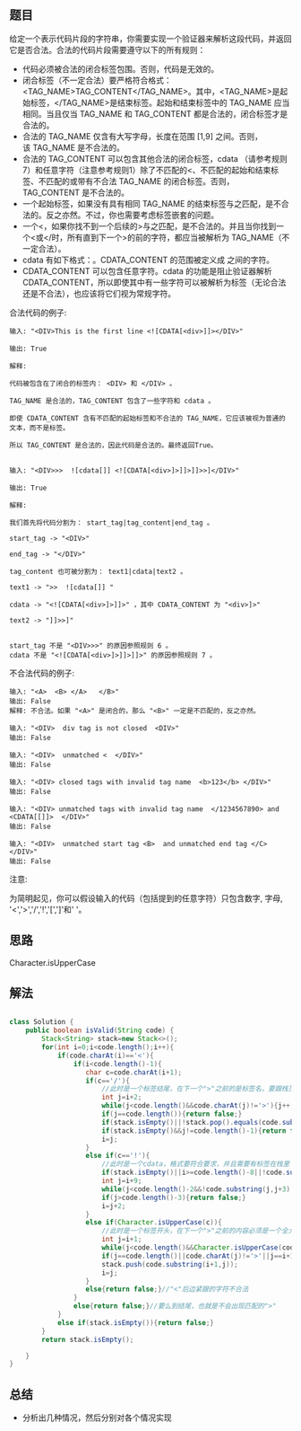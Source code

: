 
## 题目

给定一个表示代码片段的字符串，你需要实现一个验证器来解析这段代码，并返回它是否合法。合法的代码片段需要遵守以下的所有规则：

- 代码必须被合法的闭合标签包围。否则，代码是无效的。
- 闭合标签（不一定合法）要严格符合格式：<TAG_NAME>TAG_CONTENT</TAG_NAME>。其中，<TAG_NAME>是起始标签，</TAG_NAME>是结束标签。起始和结束标签中的 TAG_NAME 应当相同。当且仅当 TAG_NAME 和 TAG_CONTENT 都是合法的，闭合标签才是合法的。
- 合法的 TAG_NAME 仅含有大写字母，长度在范围 [1,9] 之间。否则，该 TAG_NAME 是不合法的。
- 合法的 TAG_CONTENT 可以包含其他合法的闭合标签，cdata （请参考规则7）和任意字符（注意参考规则1）除了不匹配的<、不匹配的起始和结束标签、不匹配的或带有不合法 TAG_NAME 的闭合标签。否则，TAG_CONTENT 是不合法的。
- 一个起始标签，如果没有具有相同 TAG_NAME 的结束标签与之匹配，是不合法的。反之亦然。不过，你也需要考虑标签嵌套的问题。
- 一个<，如果你找不到一个后续的>与之匹配，是不合法的。并且当你找到一个<或</时，所有直到下一个>的前的字符，都应当被解析为 TAG_NAME（不一定合法）。
- cdata 有如下格式：<![CDATA[CDATA_CONTENT]]>。CDATA_CONTENT 的范围被定义成 <![CDATA[ 和后续的第一个 ]]>之间的字符。
- CDATA_CONTENT 可以包含任意字符。cdata 的功能是阻止验证器解析CDATA_CONTENT，所以即使其中有一些字符可以被解析为标签（无论合法还是不合法），也应该将它们视为常规字符。

合法代码的例子:

    输入: "<DIV>This is the first line <![CDATA[<div>]]></DIV>"
    
    输出: True
    
    解释: 
    
    代码被包含在了闭合的标签内： <DIV> 和 </DIV> 。
    
    TAG_NAME 是合法的，TAG_CONTENT 包含了一些字符和 cdata 。 
    
    即使 CDATA_CONTENT 含有不匹配的起始标签和不合法的 TAG_NAME，它应该被视为普通的文本，而不是标签。
    
    所以 TAG_CONTENT 是合法的，因此代码是合法的。最终返回True。
    
    
    输入: "<DIV>>>  ![cdata[]] <![CDATA[<div>]>]]>]]>>]</DIV>"
    
    输出: True
    
    解释:
    
    我们首先将代码分割为： start_tag|tag_content|end_tag 。
    
    start_tag -> "<DIV>"
    
    end_tag -> "</DIV>"
    
    tag_content 也可被分割为： text1|cdata|text2 。
    
    text1 -> ">>  ![cdata[]] "
    
    cdata -> "<![CDATA[<div>]>]]>" ，其中 CDATA_CONTENT 为 "<div>]>"
    
    text2 -> "]]>>]"
    
    
    start_tag 不是 "<DIV>>>" 的原因参照规则 6 。
    cdata 不是 "<![CDATA[<div>]>]]>]]>" 的原因参照规则 7 。
不合法代码的例子:

    输入: "<A>  <B> </A>   </B>"
    输出: False
    解释: 不合法。如果 "<A>" 是闭合的，那么 "<B>" 一定是不匹配的，反之亦然。
    
    输入: "<DIV>  div tag is not closed  <DIV>"
    输出: False
    
    输入: "<DIV>  unmatched <  </DIV>"
    输出: False
    
    输入: "<DIV> closed tags with invalid tag name  <b>123</b> </DIV>"
    输出: False
    
    输入: "<DIV> unmatched tags with invalid tag name  </1234567890> and <CDATA[[]]>  </DIV>"
    输出: False
    
    输入: "<DIV>  unmatched start tag <B>  and unmatched end tag </C>  </DIV>"
    输出: False
注意:

为简明起见，你可以假设输入的代码（包括提到的任意字符）只包含数字, 字母, '<','>','/','!','[',']'和' '。



## 思路

Character.isUpperCase

## 解法
```java

class Solution {
    public boolean isValid(String code) {
        Stack<String> stack=new Stack<>();
        for(int i=0;i<code.length();i++){
            if(code.charAt(i)=='<'){
                if(i<code.length()-1){
                   char c=code.charAt(i+1);
                   if(c=='/'){
                       //此时是一个标签结尾，在下一个">"之前的是标签名，要跟栈顶的字符串相同
                       int j=i+2;
                       while(j<code.length()&&code.charAt(j)!='>'){j++;}
                       if(j==code.length()){return false;}
                       if(stack.isEmpty()||!stack.pop().equals(code.substring(i+2,j))){return false;}
                       if(stack.isEmpty()&&j!=code.length()-1){return false;}//栈已空但是还未到末尾
                       i=j;
                   }
                   else if(c=='!'){
                       //此时是一个cdata，格式要符合要求，并且需要有标签在栈里
                       if(stack.isEmpty()||i>=code.length()-8||!code.substring(i+2,i+9).equals("[CDATA[")){return false;}
                       int j=i+9;
                       while(j<code.length()-2&&!code.substring(j,j+3).equals("]]>")){j++;}//必须遇到完整的"]]>"
                       if(j>code.length()-3){return false;}
                       i=j+2;
                   }
                   else if(Character.isUpperCase(c)){
                       //此时是一个标签开头，在下一个">"之前的内容必须是一个全大写字母，长度也要合格
                       int j=i+1;
                       while(j<code.length()&&Character.isUpperCase(code.charAt(j))){j++;}
                       if(j==code.length()||code.charAt(j)!='>'||j==i+1||j-i>10){return false;}
                       stack.push(code.substring(i+1,j));
                       i=j;
                   }
                   else{return false;}//"<"后边紧跟的字符不合法
                }
                else{return false;}//要么到结尾，也就是不会出现匹配的">"
            }
            else if(stack.isEmpty()){return false;}
        }
        return stack.isEmpty();

    }
}
```

## 总结

- 分析出几种情况，然后分别对各个情况实现 
